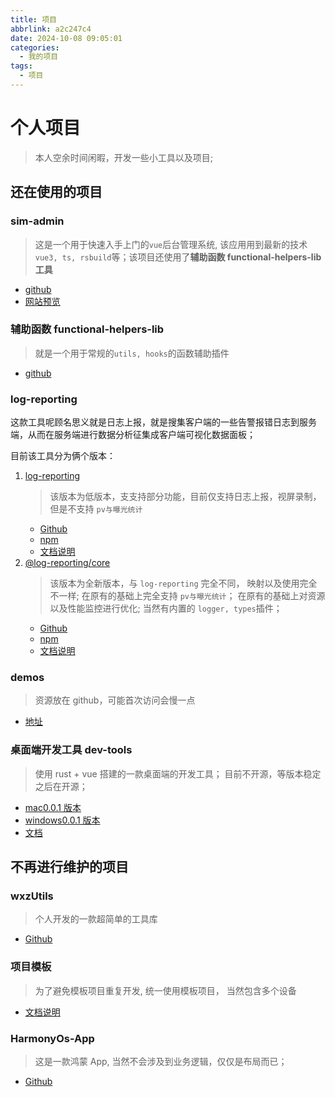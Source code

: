 ```yaml
---
title: 项目
abbrlink: a2c247c4
date: 2024-10-08 09:05:01
categories:
  - 我的项目
tags:
  - 项目
---
```


# 个人项目

> 本人空余时间闲暇，开发一些小工具以及项目;

## 还在使用的项目

### sim-admin <Badge type="danger" text="最新项目" />

> 这是一个用于快速入手上门的`vue`后台管理系统, 该应用用到最新的技术`vue3, ts, rsbuild`等；该项目还使用了**辅助函数 functional-helpers-lib 工具**

- [github](https://github.com/wangxiaoze-view/sim-admin)
- [网站预览](https://wangxiaoze-view.github.io/sim-admin/)

### 辅助函数 functional-helpers-lib

> 就是一个用于常规的`utils, hooks`的函数辅助插件

- [github](https://github.com/wangxiaoze-view/functional-helpers-lib)

### log-reporting <Badge type="danger" text="推荐" />

这款工具呢顾名思义就是日志上报，就是搜集客户端的一些告警报错日志到服务端，从而在服务端进行数据分析征集成客户端可视化数据面板；

目前该工具分为俩个版本：

1. [log-reporting](https://github.com/wangxiaoze-view/log-repeorting/tree/v1)
   > 该版本为低版本，支支持部分功能，目前仅支持日志上报，视屏录制，但是不支持 `pv与曝光统计`
   - [Github](https://github.com/wangxiaoze-view/log-repeorting/tree/v1)
   - [npm](https://www.npmjs.com/package/log-reporting)
   - [文档说明](/project/02_日志上报插件/v1)
2. [@log-reporting/core](https://github.com/wangxiaoze-view/log-repeorting)
   > 该版本为全新版本，与 `log-reporting` 完全不同， 映射以及使用完全不一样; 在原有的基础上完全支持 `pv与曝光统计`； 在原有的基础上对资源以及性能监控进行优化; 当然有内置的 `logger, types`插件；
   - [Github](https://github.com/wangxiaoze-view/log-repeorting/tree/main)
   - [npm](https://www.npmjs.com/package/@log-reporting/core)
   - [文档说明](/project/02_日志上报插件/v2)

### demos

> 资源放在 github，可能首次访问会慢一点

- [地址](https://wangxiaoze-view.github.io/web-demos/#button)

### 桌面端开发工具 dev-tools

> 使用 rust + vue 搭建的一款桌面端的开发工具； 目前不开源，等版本稳定之后在开源；

- [mac0.0.1 版本](https://wangxiaoze-view.github.io/picx-images-hosting/app/dev-tools/0.0.1/dev-tools_0.0.1_aarch64.dmg)
- [windows0.0.1 版本](https://wangxiaoze-view.github.io/picx-images-hosting/app/dev-tools/0.0.1/dev-tools_0.0.1_x64-setup.exe)
- [文档](/project/04_桌面端开发工具/01_项目介绍)

## 不再进行维护的项目

### wxzUtils

> 个人开发的一款超简单的工具库

- [Github](https://github.com/wangxiaoze-view/utilstools)

### 项目模板 <Badge type="warning" text="不再进行开发更新/已废弃⚠️" />

> 为了避免模板项目重复开发, 统一使用模板项目， 当然包含多个设备

- [文档说明](/project/03_一键代码拉取项目模板/如何使用)

### HarmonyOs-App

> 这是一款鸿蒙 App, 当然不会涉及到业务逻辑，仅仅是布局而已；

- [Github](https://github.com/wangxiaoze-view/HarmonyOs-App)
